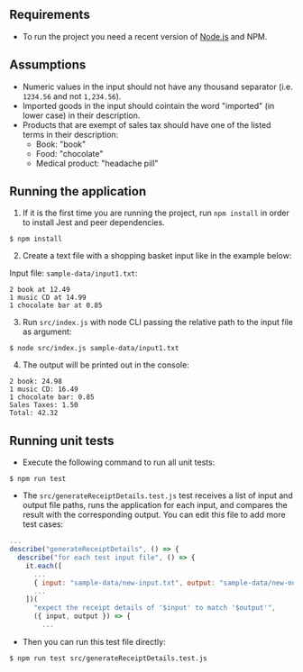 ## Requirements

- To run the project you need a recent version of [Node.js](https://nodejs.org/en/download) and NPM.

## Assumptions

- Numeric values in the input should not have any thousand separator (i.e. `1234.56` and not `1,234.56`).
- Imported goods in the input should cointain the word "imported" (in lower case) in their description.
- Products that are exempt of sales tax should have one of the listed terms in their description:
  - Book: "book"
  - Food: "chocolate"
  - Medical product: "headache pill"

## Running the application

1. If it is the first time you are running the project, run `npm install` in order to install Jest and peer dependencies.

```
$ npm install
```

2. Create a text file with a shopping basket input like in the example below:

Input file: `sample-data/input1.txt`:

```
2 book at 12.49
1 music CD at 14.99
1 chocolate bar at 0.85
```

3. Run `src/index.js` with node CLI passing the relative path to the input file as argument:

```
$ node src/index.js sample-data/input1.txt
```

4. The output will be printed out in the console:

```
2 book: 24.98
1 music CD: 16.49
1 chocolate bar: 0.85
Sales Taxes: 1.50
Total: 42.32
```

## Running unit tests

- Execute the following command to run all unit tests:

```
$ npm run test
```

- The `src/generateReceiptDetails.test.js` test receives a list of input and output file paths, runs the application for each input, and compares the result with the corresponding output. You can edit this file to add more test cases:

```js
...
describe("generateReceiptDetails", () => {
  describe("for each test input file", () => {
    it.each([
      ...
      { input: "sample-data/new-input.txt", output: "sample-data/new-output.txt" },
      ...
    ])(
      "expect the receipt details of '$input' to match '$output'",
      ({ input, output }) => {
        ...
```

- Then you can run this test file directly:

```
$ npm run test src/generateReceiptDetails.test.js
```
